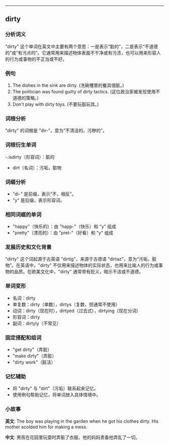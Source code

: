 
---------------
## dirty
### 分析词义
"dirty" 这个单词在英文中主要有两个意思：一是表示“脏的”，二是表示“不道德的”或“有污点的”。它通常用来描述物体表面不干净或有污渍，也可以用来形容人的行为或事物的不正当或不好。

### 例句
1. The dishes in the sink are dirty. (洗碗槽里的餐具很脏。)
2. The politician was found guilty of dirty tactics. (这位政治家被发现使用不道德的策略。)
3. Don't play with dirty toys. (不要玩脏玩具。)

### 词根分析
"dirty" 的词根是 "dir-"，意为“不清洁的，污秽的”。

### 词根衍生单词
-.isdirty（形容词）：脏的
- dirt（名词）：污垢，脏物

### 词缀分析
- "di-" 是前缀，表示“不，相反”。
- "y" 是后缀，表示形容词。

### 相同词缀的单词
- "happy"（快乐的）：由 "happ-"（快乐）和 "y" 组成
- "pretty"（漂亮的）：由 "pret-"（好看）和 "y" 组成

### 发展历史和文化背景
"dirty" 这个词起源于古英语 "dirtig"，来源于古德语 "dirtaz"，意为“污垢，脏物”。在英语中，"dirty" 不仅用来描述物体的实际状态，也用来比喻人的行为或事物的品质。在欧美文化中，"dirty" 通常带有贬义，暗示不洁或不道德。

### 单词变形
- 名词：dirty
- 单复数：dirty（单数），dirtys（复数，但通常不使用）
- 动词：dirty（现在时），dirtyed（过去式），dirtying（现在分词）
- 形容词：dirty
- 副词：dirtyly（不常见）

### 固定搭配和组词
- "get dirty"（弄脏）
- "make dirty"（弄脏）
- "dirty work"（脏活）

### 记忆辅助
- 将 "dirty" 与 "dirt"（污垢）联系起来记忆。
- 使用例句帮助记忆，将单词放入具体情境中。

### 小故事
**英文**:
The boy was playing in the garden when he got his clothes dirty. His mother scolded him for making a mess.

**中文**:
男孩在花园里玩耍时弄脏了衣服。他的妈妈责备他弄乱了一切。

